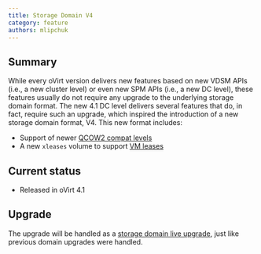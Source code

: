 ```yaml
---
title: Storage Domain V4
category: feature
authors: mlipchuk
---
```


## Summary

While every oVirt version delivers new features based on new VDSM APIs
(i.e., a new cluster level) or even new SPM APIs (i.e., a new DC level),
these features usually do not require any upgrade to the underlying
storage domain format.
The new 4.1 DC level delivers several features that do, in fact, require
such an upgrade, which inspired the introduction of a new storage domain
format, V4. This new format includes:

* Support of newer [QCOW2 compat levels](/develop/release-management/features/storage/qcow2v3.html)
* A new `xleases` volume to support [VM leases](/develop/release-management/features/storage/vm-leases.html)


## Current status

* Released in oVirt 4.1

## Upgrade

The upgrade will be handled as a [storage domain live upgrade](/develop/release-management/features/storage/storagedomainliveupgrade.html), just like previous domain upgrades
were handled.
